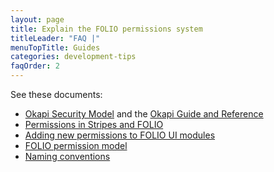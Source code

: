 ```yaml
---
layout: page
title: Explain the FOLIO permissions system
titleLeader: "FAQ |"
menuTopTitle: Guides
categories: development-tips
faqOrder: 2
---
```


See these documents:

* [Okapi Security Model](https://github.com/folio-org/okapi/blob/master/doc/security.md)
and the [Okapi Guide and Reference](https://github.com/folio-org/okapi/blob/master/doc/guide.md)
* [Permissions in Stripes and FOLIO](https://github.com/folio-org/stripes-core/blob/master/doc/permissions.md)
* [Adding new permissions to FOLIO UI modules](https://github.com/folio-org/stripes-core/blob/master/doc/adding-permissions.md)
* [FOLIO permission model](https://wiki.folio.org/display/PLATFORM/FOLIO+permission+model)
* [Naming conventions](/guidelines/naming-conventions/)
